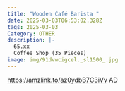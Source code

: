 ```yaml
---
title: "Wooden Café Barista "
date: 2025-03-03T06:53:02.328Z
tags: 2025-03-03
Category: OTHER
description: |-
  65.xx
  Coffee Shop (35 Pieces)
image: img/91dvwcigcel._sl1500_.jpg
---
```

https://amzlink.to/az0ydbB7C3iVv
AD